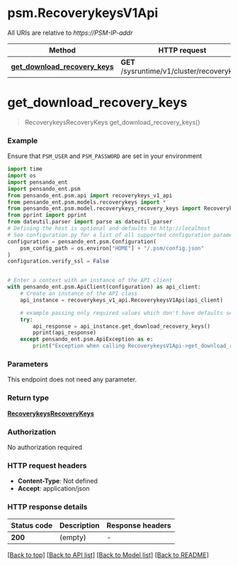 # psm.RecoverykeysV1Api

All URIs are relative to *https://PSM-IP-addr*

Method | HTTP request | Description
------------- | ------------- | -------------
[**get_download_recovery_keys**](RecoverykeysV1Api.md#get_download_recovery_keys) | **GET** /sysruntime/v1/cluster/recoverykeys | 


# **get_download_recovery_keys**
> RecoverykeysRecoveryKeys get_download_recovery_keys()



### Example

Ensure that `PSM_USER` and `PSM_PASSWORD` are set in your environment

```python
import time
import os
import pensando_ent
import pensando_ent.psm
from pensando_ent.psm.api import recoverykeys_v1_api
from pensando_ent.psm.models.recoverykeys import *
from pensando_ent.psm.model.recoverykeys_recovery_keys import RecoverykeysRecoveryKeys
from pprint import pprint
from dateutil.parser import parse as dateutil_parser
# Defining the host is optional and defaults to http://localhost
# See configuration.py for a list of all supported configuration parameters.
configuration = pensando_ent.psm.Configuration(
    psm_config_path = os.environ["HOME"] + "/.psm/config.json"
)
configuration.verify_ssl = False


# Enter a context with an instance of the API client
with pensando_ent.psm.ApiClient(configuration) as api_client:
    # Create an instance of the API class
    api_instance = recoverykeys_v1_api.RecoverykeysV1Api(api_client)

    # example passing only required values which don't have defaults set
    try:
        api_response = api_instance.get_download_recovery_keys()
        pprint(api_response)
    except pensando_ent.psm.ApiException as e:
        print("Exception when calling RecoverykeysV1Api->get_download_recovery_keys: %s\n" % e)

```

### Parameters
This endpoint does not need any parameter.

### Return type

[**RecoverykeysRecoveryKeys**](RecoverykeysRecoveryKeys.md)

### Authorization

No authorization required

### HTTP request headers

 - **Content-Type**: Not defined
 - **Accept**: application/json

### HTTP response details
| Status code | Description | Response headers |
|-------------|-------------|------------------|
**200** | (empty) |  -  |

[[Back to top]](#) [[Back to API list]](../README.md#documentation-for-api-endpoints) [[Back to Model list]](../README.md#documentation-for-models) [[Back to README]](../README.md)

